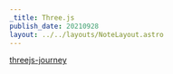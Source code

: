 ```yaml
---
_title: Three.js
publish_date: 20210928
layout: ../../layouts/NoteLayout.astro
---
```


[threejs-journey](../literature-notes/threejs-journey.md)